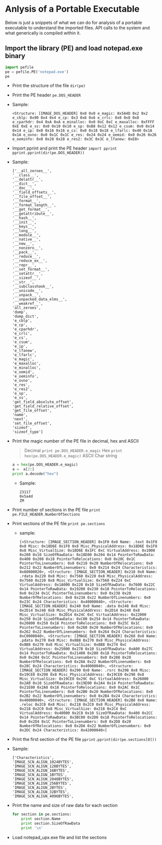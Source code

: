 # Anlysis of a Portable Executable

Below is just a snippets of what we can do for analysis of a portable executable to understand the imported files. API calls to the system and what generically is compiled within it.

## Import the library (PE) and load notepad.exe binary

```python
import pefile
pe = pefile.PE('notepad.exe')
pe
```

- Print the structure of the file
    `dir(pe)`
- Print the PE header
    `pe.DOS_HEADER`
- Sample:

    ```text
    <Structure: [IMAGE_DOS_HEADER] 0x0 0x0 e_magic: 0x5A4D 0x2 0x2 e_cblp: 0x90 0x4 0x4 e_cp: 0x3 0x6 0x6 e_crlc: 0x0 0x8 0x8 e_cparhdr: 0x4 0xA 0xA e_minalloc: 0x0 0xC 0xC e_maxalloc: 0xFFFF 0xE 0xE e_ss: 0x0 0x10 0x10 e_sp: 0xB8 0x12 0x12 e_csum: 0x0 0x14 0x14 e_ip: 0x0 0x16 0x16 e_cs: 0x0 0x18 0x18 e_lfarlc: 0x40 0x1A 0x1A e_ovno: 0x0 0x1C 0x1C e_res: 0x24 0x24 e_oemid: 0x0 0x26 0x26 e_oeminfo: 0x0 0x28 0x28 e_res2: 0x3C 0x3C e_lfanew: 0xE8>
    ```

- Import pprint and print the PE header
    `import pprint`
    `pprint.pprint(dir(pe.DOS_HEADER))`
- Sample:

    ```text
    ['__all_zeroes__',
    '__class__',
    '__delattr__',
    '__dict__',
    '__doc__',
    '__field_offsets__',
    '__file_offset__',
    '__format__',
    '__format_length__',
    '__get_format__',
    '__getattribute__',
    '__hash__',
    '__init__',
    '__keys__',
    '__long__',
    '__module__',
    '__native__',
    '__new__',
    '__nonzero__',
    '__pack__',
    '__reduce__',
    '__reduce_ex__',
    '__repr__',
    '__set_format__',
    '__setattr__',
    '__sizeof__',
    '__str__',
    '__subclasshook__',
    '__unicode__',
    '__unpack__',
    '__unpacked_data_elms__',
    '__weakref__',
    'all_zeroes',
    'dump',
    'dump_dict',
    'e_cblp',
    'e_cp',
    'e_cparhdr',
    'e_crlc',
    'e_cs',
    'e_csum',
    'e_ip',
    'e_lfanew',
    'e_lfarlc',
    'e_magic',
    'e_maxalloc',
    'e_minalloc',
    'e_oemid',
    'e_oeminfo',
    'e_ovno',
    'e_res',
    'e_res2',
    'e_sp',
    'e_ss',
    'get_field_absolute_offset',
    'get_field_relative_offset',
    'get_file_offset',
    'name',
    'next',
    'set_file_offset',
    'sizeof',
    'sizeof_type']
    ```

- Print the magic number of the PE file in decimal, hex and ASCII
    > Decimal
    `print pe.DOS_HEADER.e_magic`
    > Hex
    `print hex(pe.DOS_HEADER.e_magic)`
    > ASCII Char string

    ```python
    a = hex(pe.DOS_HEADER.e_magic)
    a =  a[2:]
    print a.decode("hex")
    ```

  - Sample:

    ```text
    23117
    0x5a4d
    ZM
    ```

- Print number of sections in the PE file
    `print pe.FILE_HEADER.NumberOfSections`

- Print sections of the PE file
    `print pe.sections`
  - sample:
    ```text
    [<Structure: [IMAGE_SECTION_HEADER] 0x1F0 0x0 Name: .text 0x1F8 0x8 Misc: 0x18D6E 0x1F8 0x8 Misc_PhysicalAddress: 0x18D6E 0x1F8 0x8 Misc_VirtualSize: 0x18D6E 0x1FC 0xC VirtualAddress: 0x1000 0x200 0x10 SizeOfRawData: 0x18E00 0x204 0x14 PointerToRawData: 0x400 0x208 0x18 PointerToRelocations: 0x0 0x20C 0x1C PointerToLinenumbers: 0x0 0x210 0x20 NumberOfRelocations: 0x0 0x212 0x22 NumberOfLinenumbers: 0x0 0x214 0x24 Characteristics: 0x60000020>, <Structure: [IMAGE_SECTION_HEADER] 0x218 0x0 Name: .rdata 0x220 0x8 Misc: 0x7560 0x220 0x8 Misc_PhysicalAddress: 0x7560 0x220 0x8 Misc_VirtualSize: 0x7560 0x224 0xC VirtualAddress: 0x1A000 0x228 0x10 SizeOfRawData: 0x7600 0x22C 0x14 PointerToRawData: 0x19200 0x230 0x18 PointerToRelocations: 0x0 0x234 0x1C PointerToLinenumbers: 0x0 0x238 0x20 NumberOfRelocations: 0x0 0x23A 0x22 NumberOfLinenumbers: 0x0 0x23C 0x24 Characteristics: 0x40000040>, <Structure: [IMAGE_SECTION_HEADER] 0x240 0x0 Name: .data 0x248 0x8 Misc: 0x2D14 0x248 0x8 Misc_PhysicalAddress: 0x2D14 0x248 0x8 Misc_VirtualSize: 0x2D14 0x24C 0xC VirtualAddress: 0x22000 0x250 0x10 SizeOfRawData: 0xC00 0x254 0x14 PointerToRawData: 0x20800 0x258 0x18 PointerToRelocations: 0x0 0x25C 0x1C PointerToLinenumbers: 0x0 0x260 0x20 NumberOfRelocations: 0x0 0x262 0x22 NumberOfLinenumbers: 0x0 0x264 0x24 Characteristics: 0xC0000040>, <Structure: [IMAGE_SECTION_HEADER] 0x268 0x0 Name: .pdata 0x270 0x8 Misc: 0x8B8 0x270 0x8 Misc_PhysicalAddress: 0x8B8 0x270 0x8 Misc_VirtualSize: 0x8B8 0x274 0xC VirtualAddress: 0x25000 0x278 0x10 SizeOfRawData: 0xA00 0x27C 0x14 PointerToRawData: 0x21400 0x280 0x18 PointerToRelocations: 0x0 0x284 0x1C PointerToLinenumbers: 0x0 0x288 0x20 NumberOfRelocations: 0x0 0x28A 0x22 NumberOfLinenumbers: 0x0 0x28C 0x24 Characteristics: 0x40000040>, <Structure: [IMAGE_SECTION_HEADER] 0x290 0x0 Name: .rsrc 0x298 0x8 Misc: 0x19CE0 0x298 0x8 Misc_PhysicalAddress: 0x19CE0 0x298 0x8 Misc_VirtualSize: 0x19CE0 0x29C 0xC VirtualAddress: 0x26000 0x2A0 0x10 SizeOfRawData: 0x19E00 0x2A4 0x14 PointerToRawData: 0x21E00 0x2A8 0x18 PointerToRelocations: 0x0 0x2AC 0x1C PointerToLinenumbers: 0x0 0x2B0 0x20 NumberOfRelocations: 0x0 0x2B2 0x22 NumberOfLinenumbers: 0x0 0x2B4 0x24 Characteristics: 0x40000040>, <Structure: [IMAGE_SECTION_HEADER] 0x2B8 0x0 Name: .reloc 0x2C0 0x8 Misc: 0x218 0x2C0 0x8 Misc_PhysicalAddress: 0x218 0x2C0 0x8 Misc_VirtualSize: 0x218 0x2C4 0xC VirtualAddress: 0x40000 0x2C8 0x10 SizeOfRawData: 0x400 0x2CC 0x14 PointerToRawData: 0x3BC00 0x2D0 0x18 PointerToRelocations: 0x0 0x2D4 0x1C PointerToLinenumbers: 0x0 0x2D8 0x20 NumberOfRelocations: 0x0 0x2DA 0x22 NumberOfLinenumbers: 0x0 0x2DC 0x24 Characteristics: 0x42000040>]
    ```

- Print the first section of the PE file
    `pprint.pprint(dir(pe.sections[0]))`

- Sample:

    ```text
    ['Characteristics',
    'IMAGE_SCN_ALIGN_1024BYTES',
    'IMAGE_SCN_ALIGN_128BYTES',
    'IMAGE_SCN_ALIGN_16BYTES',
    'IMAGE_SCN_ALIGN_1BYTES',
    'IMAGE_SCN_ALIGN_2048BYTES',
    'IMAGE_SCN_ALIGN_256BYTES',
    'IMAGE_SCN_ALIGN_2BYTES',
    'IMAGE_SCN_ALIGN_32BYTES',
    'IMAGE_SCN_ALIGN_4096BYTES',
    ```

- Print the name and size of raw data for each section

    ```python
    for section in pe.sections:
        print section.Name
        print section.SizeOfRawData
        print '\n'
    ```

- Load notepad_upx.exe file and list the sections
